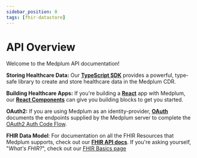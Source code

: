```yaml
---
sidebar_position: 0
tags: [fhir-datastore]
---
```


# API Overview

Welcome to the Medplum API documentation!

**Storing Healthcare Data:** Our [**TypeScript SDK**](./sdk/classes/MedplumClient) provides a powerful, type-safe library to create and store healthcare data in the Medplum CDR.

**Building Healthcare Apps:** If you're building a [**React**](https://reactjs.org/) app with Medplum, our [**React Components**](./api/react-components) can give you building blocks to get you started.

**OAuth2:** If you are using Medplum as an identity-provider, [**OAuth**](./api/oauth) documents the endpoints supplied by the Medplum server to complete the [OAuth2 Auth Code Flow](https://auth0.com/docs/get-started/authentication-and-authorization-flow/authorization-code-flow).

**FHIR Data Model**: For documentation on all the FHIR Resources that Medplum supports, check out our [**FHIR API docs**](./api/fhir). If you're asking yourself, "_What's FHIR?_", check out our [FHIR Basics page](/docs/fhir-basics.md)
